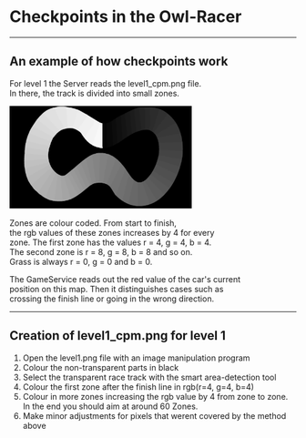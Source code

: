 # Checkpoints in the Owl-Racer  

---

## An example of how checkpoints work  

For level 1 the Server reads the level1_cpm.png file.  
In there, the track is divided into small zones.   

<img src="Matlabs.OwlRacer.Server/Resources/level1_cpm.png" alt="Level1 checkpoints" width="320" height="180">

Zones are colour coded. From start to finish,  
the rgb values of these zones increases by 4 for every  
zone. The first zone has the values r = 4, g = 4, b = 4.  
The second zone is r = 8, g = 8, b = 8 and so on.  
Grass is always r = 0, g = 0 and b = 0.  
	
The GameService reads out the red value of the car's current  
position on this map. Then it distinguishes cases such as  
crossing the finish line or going in the wrong direction.  

---	

## 	Creation of level1_cpm.png for level 1

1. Open the level1.png file with an image manipulation program  
2. Colour the non-transparent parts in black  
3. Select the transparent race track with the smart area-detection tool  
4. Colour the first zone after the finish line in rgb(r=4, g=4, b=4)  
5. Colour in more zones increasing the rgb value by 4 from zone
to zone. In the end you should aim at around 60 Zones.  
6. Make minor adjustments for pixels that werent covered
by the method above    
